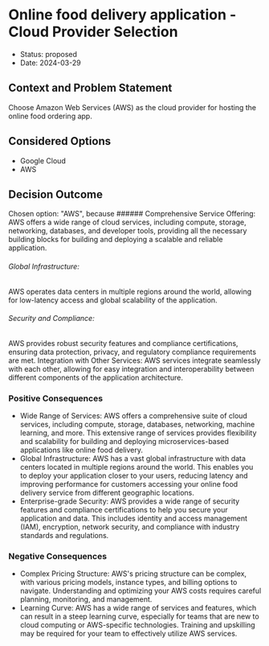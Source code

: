 # Online food delivery application - Cloud Provider Selection

* Status: proposed
* Date: 2024-03-29

## Context and Problem Statement

Choose Amazon Web Services (AWS) as the cloud provider for hosting the online food ordering app.

## Considered Options

* Google Cloud
* AWS

## Decision Outcome

Chosen option: "AWS", because ###### Comprehensive Service Offering:
 AWS offers a wide range of cloud services, including compute, storage, networking, databases, and developer tools, providing all the necessary building blocks for building and deploying a scalable and reliable application.

###### Global Infrastructure:
 AWS operates data centers in multiple regions around the world, allowing for low-latency access and global scalability of the application.

###### Security and Compliance:
 AWS provides robust security features and compliance certifications, ensuring data protection, privacy, and regulatory compliance requirements are met.
Integration with Other Services: AWS services integrate seamlessly with each other, allowing for easy integration and interoperability between different components of the application architecture.

### Positive Consequences

* Wide Range of Services: AWS offers a comprehensive suite of cloud services, including compute, storage, databases, networking, machine learning, and more. This extensive range of services provides flexibility and scalability for building and deploying microservices-based applications like online food delivery.
* Global Infrastructure: AWS has a vast global infrastructure with data centers located in multiple regions around the world. This enables you to deploy your application closer to your users, reducing latency and improving performance for customers accessing your online food delivery service from different geographic locations.
* Enterprise-grade Security: AWS provides a wide range of security features and compliance certifications to help you secure your application and data. This includes identity and access management (IAM), encryption, network security, and compliance with industry standards and regulations.

### Negative Consequences

* Complex Pricing Structure: AWS's pricing structure can be complex, with various pricing models, instance types, and billing options to navigate. Understanding and optimizing your AWS costs requires careful planning, monitoring, and management.
* Learning Curve: AWS has a wide range of services and features, which can result in a steep learning curve, especially for teams that are new to cloud computing or AWS-specific technologies. Training and upskilling may be required for your team to effectively utilize AWS services.
